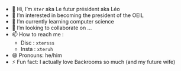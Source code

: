 - 👋 Hi, I’m `Xter` aka Le futur président aka Léo
- 👀 I’m interested in becoming the president of the OEIL
- 🌱 I’m currently learning computer science
- 💞️ I’m looking to collaborate on ...
- 📫 How to reach me :
   - Disc : `xtersss`
   - Insta : `xteruh`
- 😄 Pronouns: he/him
- ⚡ Fun fact: I actually love Backrooms so much (and my future wife)

<!---
XterEz/XterEz is a ✨ special ✨ repository because its `README.md` (this file) appears on your GitHub profile.
You can click the Preview link to take a look at your changes.
--->
